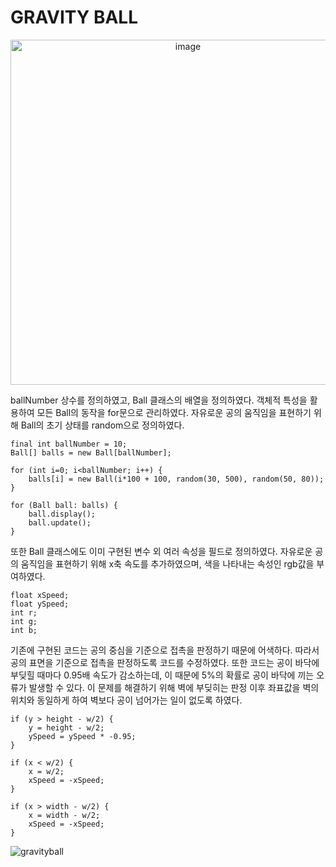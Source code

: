 # GRAVITY BALL

<p align="center"> <img width="552" alt="image" src="https://user-images.githubusercontent.com/94269897/223278988-3e700f22-7ab6-4b71-a1fb-af6fe38ce031.png"> </p>

ballNumber 상수를 정의하였고, Ball 클래스의 배열을 정의하였다. 객체적 특성을 활용하여 모든 Ball의 동작을 for문으로 관리하였다. 자유로운 공의 움직임을 표현하기 위해 Ball의 초기 상태를 random으로 정의하였다.

```processing
final int ballNumber = 10;
Ball[] balls = new Ball[ballNumber];

for (int i=0; i<ballNumber; i++) {
    balls[i] = new Ball(i*100 + 100, random(30, 500), random(50, 80));
}

for (Ball ball: balls) {
    ball.display();
    ball.update();
}
```

또한 Ball 클래스에도 이미 구현된 변수 외 여러 속성을 필드로 정의하였다. 자유로운 공의 움직임을 표현하기 위해 x축 속도를 추가하였으며, 색을 나타내는 속성인 rgb값을 부여하였다.

```processing
float xSpeed;
float ySpeed;
int r;
int g;
int b;
```

기존에 구현된 코드는 공의 중심을 기준으로 접촉을 판정하기 때문에 어색하다. 따라서 공의 표면을 기준으로 접촉을 판정하도록 코드를 수정하였다. 또한 코드는 공이 바닥에 부딪힐 때마다 0.95배 속도가 감소하는데, 이 때문에 5%의 확률로 공이 바닥에 끼는 오류가 발생할 수 있다. 이 문제를 해결하기 위해 벽에 부딪히는 판정 이후 좌표값을 벽의 위치와 동일하게 하여 벽보다 공이 넘어가는 일이 없도록 하였다.

```processing
if (y > height - w/2) { 
    y = height - w/2;
    ySpeed = ySpeed * -0.95;  
} 

if (x < w/2) {
    x = w/2;
    xSpeed = -xSpeed;
}

if (x > width - w/2) {
    x = width - w/2;
    xSpeed = -xSpeed;
}
```

![gravityball](https://user-images.githubusercontent.com/94269897/223736879-9109604b-367c-4df3-a3f1-f638631573be.gif)
